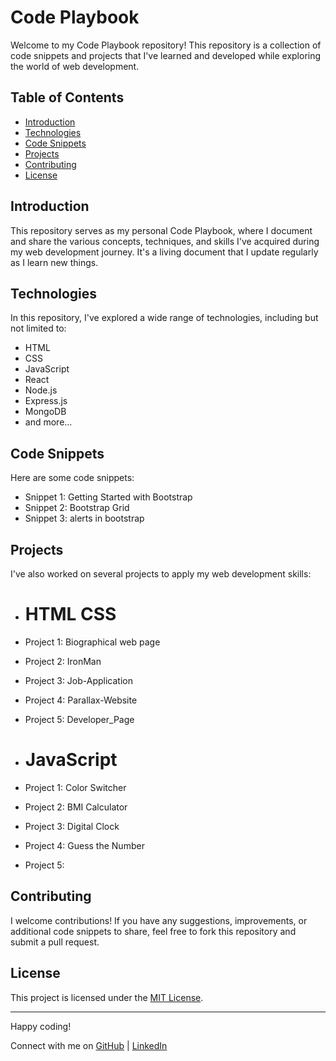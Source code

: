 # Code Playbook

Welcome to my Code Playbook repository! This repository is a collection of code snippets and projects that I've learned and developed while exploring the world of web development.

## Table of Contents

- [Introduction](#introduction)
- [Technologies](#technologies)
- [Code Snippets](#code-snippets)
- [Projects](#projects)
- [Contributing](#contributing)
- [License](#license)

## Introduction

This repository serves as my personal Code Playbook, where I document and share the various concepts, techniques, and skills I've acquired during my web development journey. It's a living document that I update regularly as I learn new things.

## Technologies

In this repository, I've explored a wide range of technologies, including but not limited to:

- HTML
- CSS
- JavaScript
- React
- Node.js
- Express.js
- MongoDB
- and more...

## Code Snippets

Here are some code snippets:

- Snippet 1: Getting Started with Bootstrap 
- Snippet 2: Bootstrap Grid
- Snippet 3: alerts in bootstrap

## Projects

I've also worked on several projects to apply my web development skills:

- # HTML CSS 
- Project 1: Biographical web page
- Project 2: IronMan
- Project 3: Job-Application
- Project 4: Parallax-Website
- Project 5: Developer_Page

- # JavaScript 
- Project 1: Color Switcher
- Project 2: BMI Calculator
- Project 3: Digital Clock
- Project 4: Guess the Number
- Project 5: 

## Contributing

I welcome contributions! If you have any suggestions, improvements, or additional code snippets to share, feel free to fork this repository and submit a pull request.

## License

This project is licensed under the [MIT License](LICENSE).

---

Happy coding!

Connect with me on [GitHub](https://github.com/kunalbandale) | [LinkedIn](https://linkedin.com/in/kunalbandale)
